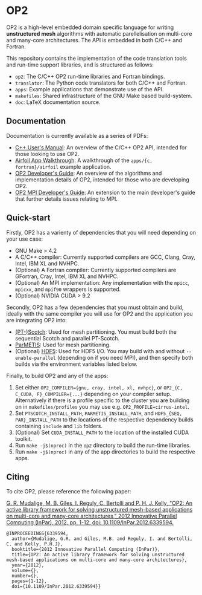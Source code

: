 # OP2
OP2 is a high-level embedded domain specific language for writing **unstructured mesh** algorithms with automatic parellelisation on multi-core and many-core architectures. The API is embedded in both C/C++ and Fortran.

This repository contains the implementation of the code translation tools and run-time support libraries, and is structured as follows:
 * `op2`: The C/C++ OP2 run-time libraries and Fortran bindings.
 * `translator`: The Python code translators for both C/C++ and Fortran.
 * `apps`: Example applications that demonstrate use of the API.
 * `makefiles`: Shared infrastructure of the GNU Make based build-system.
 * `doc`: LaTeX documentation source.

## Documentation
Documentation is currently available as a series of PDFs:
 * [C++ User's Manual](https://op-dsl.github.io/docs/OP2/C++_Users_Guide.pdf): An overview of the C/C++ OP2 API, intended for those looking to use OP2.
 * [Airfoil App Walkthrough](https://op-dsl.github.io/docs/OP2/airfoil-doc.pdf): A walkthrough of the `apps/{c, fortran}/airfoil` example application.
 * [OP2 Developer's Guide](https://op-dsl.github.io/docs/OP2/dev.pdf): An overview of the algorithms and implementation details of OP2, intended for those who are developing OP2.
 * [OP2 MPI Developer's Guide](https://op-dsl.github.io/docs/OP2/mpi-dev.pdf): An extension to the main developer's guide that further details issues relating to MPI.

## Quick-start
Firstly, OP2 has a varienty of dependencies that you will need depending on your use case:
 * GNU Make > 4.2
 * A C/C++ compiler: Currently supported compilers are GCC, Clang, Cray, Intel, IBM XL and NVHPC.
 * (Optional) A Fortran compiler: Currently supported compilers are GFortran, Cray, Intel, IBM XL and NVHPC.
 * (Optional) An MPI implementation: Any implementation with the `mpicc`, `mpicxx`, and `mpif90` wrappers is supported.
 * (Optional) NVIDIA CUDA > 9.2

Secondly, OP2 has a few dependencies that you must obtain and build, ideally with the same compiler you will use for OP2 and the application you are integrating OP2 into:
 * [(PT-)Scotch](https://www.labri.fr/perso/pelegrin/scotch/): Used for mesh partitioning. You must build both the sequential Scotch and parallel PT-Scotch.
 * [ParMETIS](http://glaros.dtc.umn.edu/gkhome/metis/parmetis/overview): Used for mesh partitioning.
 * (Optional) [HDF5](https://www.hdfgroup.org/solutions/hdf5/): Used for HDF5 I/O. You may build with and without `--enable-parallel` (depending on if you need MPI), and then specify both builds via the environment variables listed below.

Finally, to build OP2 and any of the apps:
 1. Set either `OP2_COMPILER={gnu, cray, intel, xl, nvhpc}`, or `OP2_{C, C_CUDA, F}_COMPILER={...}` depending on your compiler setup. Alternatively if there is a profile specific to the cluster you are building on in `makefiles/profiles` you may use e.g. `OP2_PROFILE=cirrus-intel`.
 2. Set `PTSCOTCH_INSTALL_PATH`, `PARMETIS_INSTALL_PATH`, and `HDF5_{SEQ, PAR}_INSTALL_PATH` to the locations of the respective dependency builds containing `include` and `lib` folders.
 3. (Optional) Set `CUDA_INSTALL_PATH` to the location of the installed CUDA toolkit.
 4. Run `make -j$(nproc)` in the `op2` directory to build the run-time libraries.
 5. Run `make -j$(nproc)` in any of the app directories to build the respective apps.

## Citing
To cite OP2, please reference the following paper:

[G. R. Mudalige, M. B. Giles, I. Reguly, C. Bertolli and P. H. J. Kelly, "OP2: An active library framework for solving unstructured mesh-based applications on multi-core and many-core architectures," 2012 Innovative Parallel Computing (InPar), 2012, pp. 1-12, doi: 10.1109/InPar.2012.6339594.](https://ieeexplore.ieee.org/document/6339594)

```
@INPROCEEDINGS{6339594,
  author={Mudalige, G.R. and Giles, M.B. and Reguly, I. and Bertolli, C. and Kelly, P.H.J},
  booktitle={2012 Innovative Parallel Computing (InPar)},
  title={OP2: An active library framework for solving unstructured mesh-based applications on multi-core and many-core architectures},
  year={2012},
  volume={},
  number={},
  pages={1-12},
  doi={10.1109/InPar.2012.6339594}}
```
